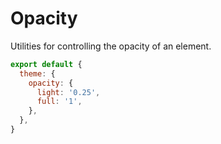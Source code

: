 # Opacity

Utilities for controlling the opacity of an element.

<PlaygroundWithVariants
  variant='50'
  type='opacity'
  prefix='opacity'
  fixed='p-2 dark:text-white opacity-85 overflow-hidden'
  appended='bg-teal-400 w-full h-32 rounded-md'
  :nested='true'
  html='&lt;div class=&quot;bg-teal-400 w-full h-32 rounded-md {class}&quot;&gt;&lt;/div&gt;'
/>


<Customizing>

```js windi.config.js
export default {
  theme: {
    opacity: {
      light: '0.25',
      full: '1',
    },
  },
}
```

</Customizing>
